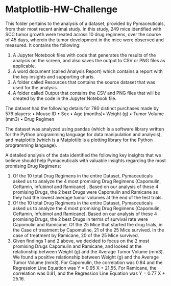 # Matplotlib-HW-Challenge
This folder pertains to the analysis of a dataset, provided by Pymaceuticals, from their most recent animal study. In this study, 249 mice identified with SCC tumor growth were treated across 10 drug regimens, over the course of 45 days, wherein the tumor development in the mice were observed and measured. 
It contains the following:
1.	A Jupyter Notebook files with code that generates the results of the analysis on the screen, and also saves the output to CSV or PNG files as applicable. 
2.	A word document (called Analysis Report) which contains a report with the key insights and supporting charts.
3.	A folder called Resources that contains the source dataset that was used for the analysis.
4.	A folder called Output that contains the CSV and PNG files that will be created by the code in the Jupyter Notebook file.

The dataset had the following details for 780 distinct purchases made by 576 players: • Mouse ID • Sex • Age (months)• Weight (g) • Tumor Volume (mm3) • Drug Regimen

The dataset was analyzed using pandas (which is a software library written for the Python programming language for data manipulation and analysis), and matplotlib (which is a Matplotlib is a plotting library for the Python programming language). 

A detailed analysis of the data identified the following key insights that we believe should help Pymaceuticals with valuable insights regarding the most promising Drug Regimens:
1.	Of the 10 total Drug Regimens in the entire Dataset, Pymaceuticals asked us to analyze the 4 most promising Drug Regimens (Capomulin, Ceftamin, Infubinol and Ramicane) . Based on our analysis of these 4 promising Drugs, the 2 best Drugs were Capomulin and Ramicane as they had the lowest average tumor volumes at the end of the test trials.
2.	Of the 10 total Drug Regimens in the entire Dataset, Pymaceuticals asked us to analyze the 4 most promising Drug Regimens (Capomulin, Ceftamin, Infubinol and Ramicane). Based on our analysis of these 4 promising Drugs, the 2 best Drugs in terms of survival rate were Capomulin and Ramicane. Of the 25 Mice that started the drug trials, in the Case of treatment by Capomuline, 21 of the 25 Mice survived. In the case of treatment by Ramicane, 20 of the 25 Mice survived.
3.	Given findings 1 and 2 above, we decided to focus on the 2 most promising Drugs Capomulin and Ramicane, and looked at the relationship between Weight (g) and the Average Tumor Volume (mm3). We found a positive relationship between Weight (g) and the Average Tumor Volume (mm3). For Capomulin, the correlation was 0.84 and the Regression Line Equation was Y = 0.95 X + 21.55. For Ramicane, the correlation was 0.81, and the Regression Line Equation was Y = 0.77 X + 25.16.
